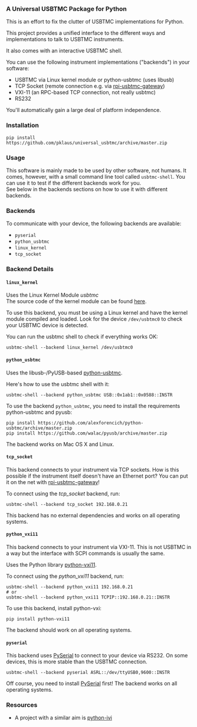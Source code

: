 
### A Universal USBTMC Package for Python

This is an effort to fix the clutter
of USBTMC implementations for Python.

This project provides a unified interface to
the different ways and implementations to talk
to USBTMC instruments.

It also comes with an interactive USBTMC shell.

You can use the following instrument implementations
("backends") in your software:

* USBTMC via Linux kernel module or python-usbtmc (uses libusb)
* TCP Socket (remote connection e.g. via [rpi-usbtmc-gateway][])
* VXI-11 (an RPC-based TCP connection, not really usbtmc)
* RS232

You'll automatically gain a large deal of platform independence.

### Installation

    pip install https://github.com/pklaus/universal_usbtmc/archive/master.zip

### Usage

This software is mainly made to be used by other software, not humans.
It comes, however, with a small command line tool called `usbtmc-shell`.
You can use it to test if the different backends work for you.  
See below in the backends sections on how to use it with different backends.

### Backends

To communicate with your device, the following backends are available:

* `pyserial`
* `python_usbtmc`
* `linux_kernel`
* `tcp_socket`

### Backend Details

#### `linux_kernel`

Uses the Linux Kernel Module *usbtmc*  
The source code of the kernel module can be found [here][usbtmc.c].

To use this backend, you must be using a Linux kernel
and have the kernel module compiled and loaded.
Look for the device `/dev/usbtmc0` to check
your USBTMC device is detected.

You can run the usbtmc shell to check if everything works OK:

    usbtmc-shell --backend linux_kernel /dev/usbtmc0

#### `python_usbtmc`

Uses the libusb-/PyUSB-based [python-usbtmc][].

Here's how to use the usbtmc shell with it:

    usbtmc-shell --backend python_usbtmc USB::0x1ab1::0x0588::INSTR

To use the backend `python_usbtmc`, you need to install the requirements python-usbtmc and pyusb:

    pip install https://github.com/alexforencich/python-usbtmc/archive/master.zip
    pip install https://github.com/walac/pyusb/archive/master.zip

The backend works on Mac OS X and Linux.

#### `tcp_socket`

This backend connects to your instrument via TCP sockets.
How is this possible if the instrument itself doesn't have an Ethernet port?
You can put it on the net with [rpi-usbtmc-gateway][]!

To connect using the *tcp_socket* backend, run:

    usbtmc-shell --backend tcp_socket 192.168.0.21

This backend has no external dependencies and works on all operating systems.

#### `python_vxi11`

This backend connects to your instrument via VXI-11.
This is not USBTMC in a way but the interface with SCPI commands is usually the same.

Uses the Python library [python-vxi11][].

To connect using the *python_vxi11* backend, run:

    usbtmc-shell --backend python_vxi11 192.168.0.21
    # or
    usbtmc-shell --backend python_vxi11 TCPIP::192.168.0.21::INSTR

To use this backend, install python-vxi:

    pip install python-vxi11

The backend should work on all operating systems.

#### `pyserial`

This backend uses [PySerial][] to connect to your device via RS232.
On some devices, this is more stable than the USBTMC connection.

    usbtmc-shell --backend pyserial ASRL::/dev/ttyUSB0,9600::INSTR

Off course, you need to install [PySerial][] first! The backend works on all operating systems.

### Resources

* A project with a similar aim is [python-ivi](https://github.com/python-ivi/python-ivi)

[usbtmc.c]: https://github.com/torvalds/linux/blob/master/drivers/usb/class/usbtmc.c
[PySerial]: http://pyserial.sourceforge.net/
[python-usbtmc]: https://github.com/python-ivi/python-usbtmc
[python-vxi11]: https://github.com/python-ivi/python-vxi11
[rpi-usbtmc-gateway]: https://github.com/pklaus/rpi-usbtmc-gateway
